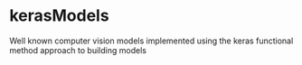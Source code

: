# kerasModels
Well known computer vision models implemented using the keras functional method approach to building models
